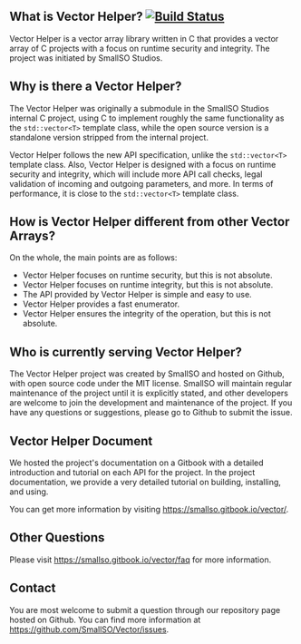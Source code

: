 ## What is Vector Helper? [![Build Status](https://travis-ci.com/SMALLSO/Vector.svg?branch=master)](https://travis-ci.com/SMALLSO/Vector)
Vector Helper is a vector array library written in C that provides a vector array of C projects with a focus on runtime security and integrity. The project was initiated by SmallSO Studios.

## Why is there a Vector Helper?
The Vector Helper was originally a submodule in the SmallSO Studios internal C project, using C to implement roughly the same functionality as the `std::vector<T>` template class, while the open source version is a standalone version stripped from the internal project.

Vector Helper follows the new API specification, unlike the `std::vector<T>` template class. Also, Vector Helper is designed with a focus on runtime security and integrity, which will include more API call checks, legal validation of incoming and outgoing parameters, and more. In terms of performance, it is close to the `std::vector<T>` template class.
  
## How is Vector Helper different from other Vector Arrays?
On the whole, the main points are as follows:

- Vector Helper focuses on runtime security, but this is not absolute.
- Vector Helper focuses on runtime integrity, but this is not absolute.
- The API provided by Vector Helper is simple and easy to use.
- Vector Helper provides a fast enumerator.
- Vector Helper ensures the integrity of the operation, but this is not absolute.

## Who is currently serving Vector Helper?
The Vector Helper project was created by SmallSO and hosted on Github, with open source code under the MIT license. SmallSO will maintain regular maintenance of the project until it is explicitly stated, and other developers are welcome to join the development and maintenance of the project. If you have any questions or suggestions, please go to Github to submit the issue.

## Vector Helper Document
We hosted the project's documentation on a Gitbook with a detailed introduction and tutorial on each API for the project. In the project documentation, we provide a very detailed tutorial on building, installing, and using.

You can get more information by visiting https://smallso.gitbook.io/vector/.

## Other Questions
Please visit https://smallso.gitbook.io/vector/faq for more information.

## Contact
You are most welcome to submit a question through our repository page hosted on Github. You can find more information at https://github.com/SmallSO/Vector/issues.
